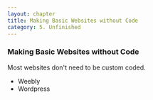 ```yaml
---
layout: chapter
title: Making Basic Websites without Code
category: 5. Unfinished
---
```


### Making Basic Websites without Code

Most websites don't need to be custom coded.

  * Weebly
  * Wordpress

